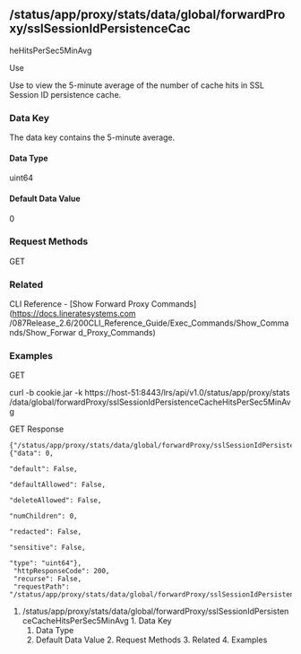 ## /status/app/proxy/stats/data/global/forwardProxy/sslSessionIdPersistenceCac
heHitsPerSec5MinAvg

Use

Use to view the 5-minute average of the number of cache hits in SSL Session ID
persistence cache.

### Data Key

The data key contains the 5-minute average.

#### Data Type

uint64

#### Default Data Value

0

### Request Methods

GET

### Related

CLI Reference - [Show Forward Proxy Commands](https://docs.lineratesystems.com
/087Release_2.6/200CLI_Reference_Guide/Exec_Commands/Show_Commands/Show_Forwar
d_Proxy_Commands)

### Examples

GET

curl -b cookie.jar -k https://host-51:8443/lrs/api/v1.0/status/app/proxy/stats
/data/global/forwardProxy/sslSessionIdPersistenceCacheHitsPerSec5MinAvg

GET Response

    
    
    {"/status/app/proxy/stats/data/global/forwardProxy/sslSessionIdPersistenceCacheHitsPerSec5MinAvg": {"data": 0,
                                                                                                         "default": False,
                                                                                                         "defaultAllowed": False,
                                                                                                         "deleteAllowed": False,
                                                                                                         "numChildren": 0,
                                                                                                         "redacted": False,
                                                                                                         "sensitive": False,
                                                                                                         "type": "uint64"},
     "httpResponseCode": 200,
     "recurse": False,
     "requestPath": "/status/app/proxy/stats/data/global/forwardProxy/sslSessionIdPersistenceCacheHitsPerSec5MinAvg"}
    

  1. /status/app/proxy/stats/data/global/forwardProxy/sslSessionIdPersistenceCacheHitsPerSec5MinAvg
    1. Data Key
      1. Data Type
      2. Default Data Value
    2. Request Methods
    3. Related
    4. Examples


